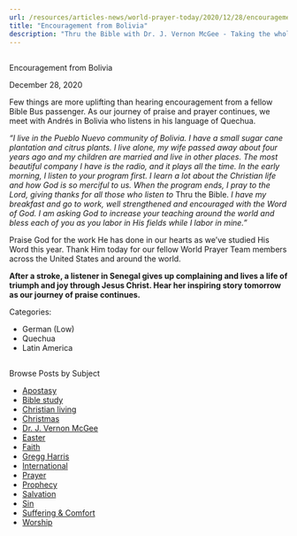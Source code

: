 ```yaml
---
url: /resources/articles-news/world-prayer-today/2020/12/28/encouragement-from-bolivia
title: "Encouragement from Bolivia"
description: "Thru the Bible with Dr. J. Vernon McGee - Taking the whole Word to the whole world"
---
```







## 
 Encouragement from Bolivia


December 28, 2020
![]()




Few things are more uplifting than hearing encouragement from a fellow Bible Bus passenger. As our journey of praise and prayer continues, we meet with Andrés in Bolivia who listens in his language of Quechua. 

*“I live in the Pueblo Nuevo community of Bolivia. I have a small sugar cane plantation and citrus plants. I live alone, my wife passed away about four years ago and my children are married and live in other places. The most beautiful company I have is the radio, and it plays all the time. In the early morning, I listen to your program first. I learn a lot about the Christian life and how God is so merciful to us. When the program ends, I pray to the Lord, giving thanks for all those who listen to* Thru the Bible. *I have my breakfast and go to work, well strengthened and encouraged with the Word of God. I am asking God to increase your teaching around the world and bless each of you as you labor in His fields while I labor in mine.”*

Praise God for the work He has done in our hearts as we’ve studied His Word this year. Thank Him today for our fellow World Prayer Team members across the United States and around the world.

**After a stroke, a listener in Senegal gives up complaining and lives a life of triumph and joy through Jesus Christ. Hear her inspiring story tomorrow as our journey of praise continues.**



Categories: 


* German (Low)
* Quechua
* Latin America









## 
 Browse Posts by Subject


* [Apostasy](/resources/articles-news/-in-tags/tags/Apostasy)
* [Bible study](/resources/articles-news/-in-tags/tags/Bible-study)
* [Christian living](/resources/articles-news/-in-tags/tags/Christian-living)
* [Christmas](/resources/articles-news/-in-tags/tags/Christmas)
* [Dr. J. Vernon McGee](/resources/articles-news/-in-tags/tags/Dr-J-Vernon-McGee)
* [Easter](/resources/articles-news/-in-tags/tags/easter)
* [Faith](/resources/articles-news/-in-tags/tags/Faith)
* [Gregg Harris](/resources/articles-news/-in-tags/tags/Gregg-Harris)
* [International](/resources/articles-news/-in-tags/tags/International)
* [Prayer](/resources/articles-news/-in-tags/tags/prayer)
* [Prophecy](/resources/articles-news/-in-tags/tags/Prophecy)
* [Salvation](/resources/articles-news/-in-tags/tags/Salvation)
* [Sin](/resources/articles-news/-in-tags/tags/sin)
* [Suffering & Comfort](/resources/articles-news/-in-tags/tags/Suffering-Comfort)
* [Worship](/resources/articles-news/-in-tags/tags/worship)






